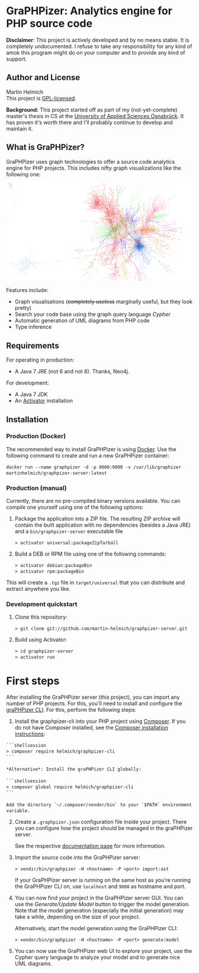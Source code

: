GraPHPizer: Analytics engine for PHP source code
================================================

**Disclaimer**: This project is actively developed and by no means stable. It is completely undocumented. I refuse to
take any responsibility for any kind of amok this program might do on your computer and to provide any kind of support.

## Author and License

Martin Helmich  
This project is [GPL-licensed](LICENSE).

**Background:** This project started off as part of my (not-yet-complete) master's thesis in CS at the [University of Applied Sciences Osnabrück][hsos]. It has proven it's worth there and I'll probably continue to develop and maintain it.

What is GraPHPizer?
-------------------

GraPHPizer uses graph technologies to offer a source code analytics engine for PHP projects. This includes nifty graph visualizations like the following one:

![Example of GraPHPizer graph visualization](documentation/graphpizer-demo.png)

Features include:

- Graph visualisations (~~completely useless~~ marginally useful, but they look pretty)
- Search your code base using the graph query language *Cypher*
- Automatic generation of UML diagrams from PHP code
- Type inference

Requirements
------------

For operating in production:

- A Java 7 JRE (not 6 and not 8). Thanks, Neo4j.

For development:

- A Java 7 JDK
- An [Activator][activator] installation

Installation
------------

### Production (Docker)

The recommended way to install GraPHPizer is using [Docker][docker]. Use the following command to
create and run a new GraPHPizer container:

    docker run --name graphpizer -d -p 9000:9000 -v /var/lib/graphizer martinhelmich/graphpizer-server:latest

### Production (manual)

Currently, there are no pre-compiled binary versions available. You can compile one yourself using one of the following options:

1.  Package the application into a ZIP file. The resulting ZIP archive will contain the built application with no dependencies (besides a Java JRE) and a `bin/graphpizer-server` executable file

    ```shellsession
    > activator universal:packageZipTarball
    ```

2.  Build a DEB or RPM file using one of the following commands:

    ```shellsession
    > activator debian:packageBin
    > activator rpm:packageBin
    ```

This will create a `.tgz` file in `target/universal` that you can distribute and extract anywhere you like.

### Development quickstart

1. Clone this repository:

    ```shellsession
    > git clone git://github.com/martin-helmich/graphpizer-server.git
    ```

2. Build using Activator:

    ```shellsession
    > cd graphpizer-server
    > activator run
    ```

# First steps

After installing the GraPHPizer server (this project), you can import any number of PHP projects. For this, you'll need to install and configure the [graPHPizer CLI][cli]. For this, perform the following steps:

1.   Install the graphpizer-cli into your PHP project using [Composer][composer]. If you do not have Composer installed, see the [Composer installation instructions][composerinstall]:

    ```shellsession
    > composer require helmich/graphpizer-cli
    ```

    *Alternative*: Install the graPHPizer CLI globally:

    ```shellsession
    > composer global require helmich/graphpizer-cli
    ```

    Add the directory `~/.composer/vendor/bin` to your `$PATH` environment variable.

2.  Create a `.graphpizer.json` configuration file inside your project. There you can configure how the project should be managed in the graPHPizer server.

    See the respective [documentation page][jsonconfig] for more information.

3.  Import the source code into the GraPHPizer server:

    ```shellsession
    > vendir/bin/graphpizer -H <hostname> -P <port> import:ast
    ```

    If your GraPHPizer server is running on the same host as you're running the GraPHPizer CLI on, use `localhost` and `9000` as hostname and port.

4.  You can now find your project in the GraPHPizer server GUI. You can use the *Generate/Update Model* button to trigger the model generation. Note that the model generation (especially the initial generation) may take a while, depending on the size of your project.

    Alternatively, start the model generation using the GraPHPizer CLI:

    ```shellsession
    > vendor/bin/graphpizer -H <hostname> -P <port> generate:model
    ```

5.  You can now use the GraPHPizer web UI to explore your project, use the Cypher query language to analyze your model and to generate nice UML diagrams.

[activator]: https://www.typesafe.com/activator/download
[cli]: https://github.com/martin-helmich/graphpizer-cli
[composer]: http://getcomposer.org
[composerinstall]: https://getcomposer.org/doc/00-intro.md#installation-linux-unix-osx
[docker]: https://www.docker.com
[hsos]: https://www.hs-osnabrueck.de/
[jsonconfig]: https://github.com/martin-helmich/graphpizer-server/wiki/Source-import-configuration
